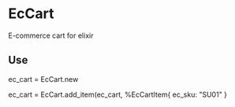 # EcCart

E-commerce cart for elixir

## Use

ec_cart = EcCart.new

ec_cart = EcCart.add_item(ec_cart, %EcCartItem{ ec_sku: "SU01" }

